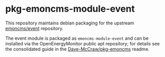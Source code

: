 pkg-emoncms-module-event
========================

This repository maintains debian packaging for the upstream [emoncms/event](https://github.com/emoncms/event) repository.

The event module is packaged as `emoncms-module-event` and can be installed via the OpenEnergyMonitor public apt repository; for details see the consolidated guide in the  [Dave-McCraw/pkg-emoncms](https://github.com/Dave-McCraw/pkg-emoncms) readme.
